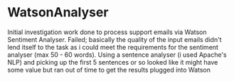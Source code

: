 # WatsonAnalyser

Initial investigation work done to process support emails via Watson Sentiment Analyser. Failed; basically the quality of the input emails didn't lend itself to the task as i could meet the requirements for the sentiment analyser (max 50 - 60 words). Using a sentence analyser (i used Apache's NLP) and picking up the first 5 sentences or so looked like it might have some value but ran out of time to get the results plugged into Watson
